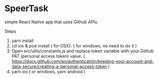 # SpeerTask
simple React Native app that uses Github APIs.


Steps

1. yarn install
2. cd ios & pod install ( for OSX).  ( for windows, no need to do it )
3. Open src/utils/constants.js and replace token variable with your Github PAT (personal access token) value.
   ( https://docs.github.com/en/authentication/keeping-your-account-and-data-secure/creating-a-personal-access-token )
4. yarn ios ( or windows, yarn android )
